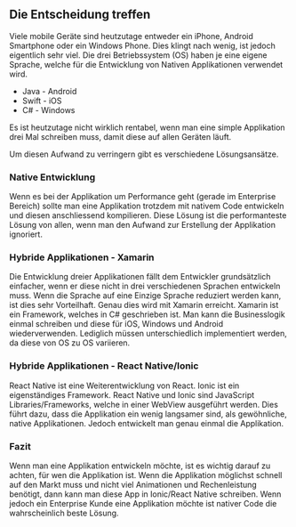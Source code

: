 ## Die Entscheidung treffen
Viele mobile Geräte sind heutzutage entweder ein iPhone, Android Smartphone oder ein Windows Phone. Dies klingt nach wenig, ist jedoch eigentlich sehr viel. Die drei Betriebssystem (OS) haben je eine eigene Sprache, welche für die Entwicklung von Nativen Applikationen verwendet wird.
  * Java - Android
  * Swift - iOS
  * C# - Windows

Es ist heutzutage nicht wirklich rentabel, wenn man eine simple Applikation drei Mal schreiben muss, damit diese auf allen Geräten läuft.


Um diesen Aufwand zu verringern gibt es verschiedene Lösungsansätze.





### Native Entwicklung
Wenn es bei der Applikation um Performance geht (gerade im Enterprise Bereich) sollte man eine Applikation trotzdem mit nativem Code entwickeln und diesen anschliessend kompilieren. Diese Lösung ist die performanteste Lösung von allen, wenn man den Aufwand zur Erstellung der Applikation ignoriert.





### Hybride Applikationen - Xamarin
Die Entwicklung dreier Applikationen fällt dem Entwickler grundsätzlich einfacher, wenn er diese nicht in drei verschiedenen Sprachen entwickeln muss. Wenn die Sprache auf eine Einzige Sprache reduziert werden kann, ist dies sehr Vorteilhaft. Genau dies wird mit Xamarin erreicht. Xamarin ist ein Framework, welches in C# geschrieben ist. Man kann die Businesslogik einmal schreiben und diese für iOS, Windows und Android wiederverwenden. Lediglich müssen unterschiedlich implementiert werden, da diese von OS zu OS variieren.





### Hybride Applikationen - React Native/Ionic
React Native ist eine Weiterentwicklung von React. Ionic ist ein eigenständiges Framework. React Native und Ionic sind JavaScript Libraries/Frameworks, welche in einer WebView ausgeführt werden. Dies führt dazu, dass die Applikation ein wenig langsamer sind, als gewöhnliche, native Applikationen. Jedoch entwickelt man genau einmal die Applikation.





### Fazit
Wenn man eine Applikation entwickeln möchte, ist es wichtig darauf zu achten, für wen die Applikation ist. Wenn die Applikation möglichst schnell auf den Markt muss und nicht viel Animationen und Rechenleistung benötigt, dann kann man diese App in Ionic/React Native schreiben. Wenn jedoch ein Enterprise Kunde eine Applikation möchte ist nativer Code die wahrscheinlich beste Lösung.